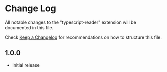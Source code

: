 # Change Log

All notable changes to the "typescript-reader" extension will be documented in this file.

Check [Keep a Changelog](http://keepachangelog.com/) for recommendations on how to structure this file.

## 1.0.0

- Initial release
